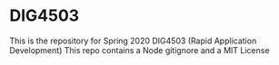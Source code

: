 # DIG4503
This is the repository for Spring 2020 DIG4503 (Rapid Application Development)
This repo contains a Node gitignore and a MIT License

